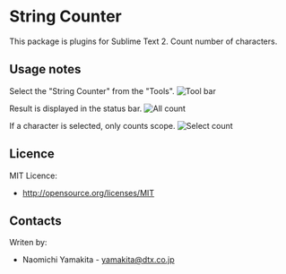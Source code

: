 String Counter
==============
This package is plugins for Sublime Text 2.
Count number of characters.

Usage notes
-----------
Select the "String Counter" from the "Tools".
![Tool bar](https://raw.github.com/naomichi-y/string_counter/master/images/toolbar.png)

Result is displayed in the status bar.
![All count](https://raw.github.com/naomichi-y/string_counter/master/images/all_count.png)

If a character is selected, only counts scope.
![Select count](https://raw.github.com/naomichi-y/string_counter/master/images/select_count.png)

Licence
-------
MIT Licence:
 * http://opensource.org/licenses/MIT

Contacts
--------
Writen by:
 * Naomichi Yamakita - yamakita@dtx.co.jp
